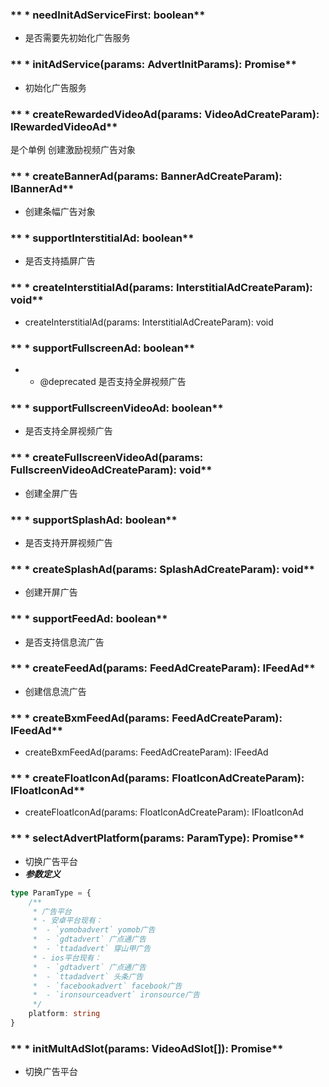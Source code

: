 ### ** * needInitAdServiceFirst: boolean**
- 是否需要先初始化广告服务


### ** * initAdService(params: AdvertInitParams): Promise**
- 初始化广告服务


### ** * createRewardedVideoAd(params: VideoAdCreateParam): IRewardedVideoAd**
是个单例
创建激励视频广告对象


### ** * createBannerAd(params: BannerAdCreateParam): IBannerAd**
- 创建条幅广告对象


### ** * supportInterstitialAd: boolean**
- 是否支持插屏广告


### ** * createInterstitialAd(params: InterstitialAdCreateParam): void**
- createInterstitialAd(params: InterstitialAdCreateParam): void


### ** * supportFullscreenAd: boolean**
- - @deprecated 是否支持全屏视频广告


### ** * supportFullscreenVideoAd: boolean**
- 是否支持全屏视频广告


### ** * createFullscreenVideoAd(params: FullscreenVideoAdCreateParam): void**
- 创建全屏广告


### ** * supportSplashAd: boolean**
- 是否支持开屏视频广告


### ** * createSplashAd(params: SplashAdCreateParam): void**
- 创建开屏广告


### ** * supportFeedAd: boolean**
- 是否支持信息流广告


### ** * createFeedAd(params: FeedAdCreateParam): IFeedAd**
- 创建信息流广告


### ** * createBxmFeedAd(params: FeedAdCreateParam): IFeedAd**
- createBxmFeedAd(params: FeedAdCreateParam): IFeedAd


### ** * createFloatIconAd(params: FloatIconAdCreateParam): IFloatIconAd**
- createFloatIconAd(params: FloatIconAdCreateParam): IFloatIconAd


### ** * selectAdvertPlatform(params: ParamType): Promise**
- 切换广告平台
- ***参数定义***

```typescript
type ParamType = {
	/**
	 * 广告平台
	 * - 安卓平台现有：
	 *  - `yomobadvert` yomob广告
	 *  - `gdtadvert` 广点通广告
	 *  - `ttadadvert` 穿山甲广告
	 * - ios平台现有：
	 *  - `gdtadvert` 广点通广告
	 *  - `ttadadvert` 头条广告
	 *  - `facebookadvert` facebook广告
	 *  - `ironsourceadvert` ironsource广告
	 */
	platform: string
}

```


### ** * initMultAdSlot(params: VideoAdSlot[]): Promise**
- 切换广告平台


